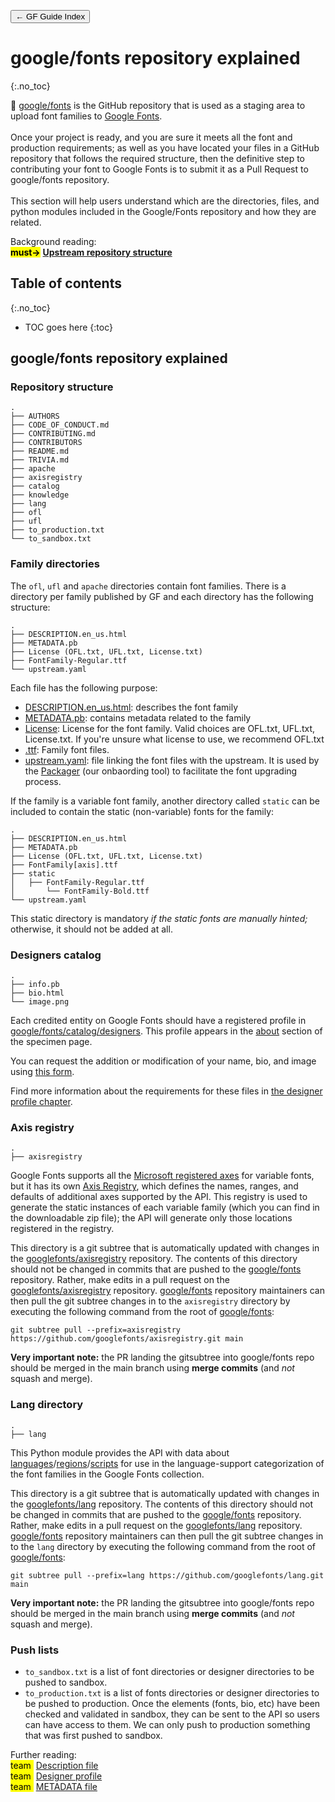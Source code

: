 <link href="style.css" rel="stylesheet">

<a href="./index"><button class="button button-i">&larr; GF Guide Index</button></a>

# google/fonts repository explained
{:.no_toc}

<div class="callout">

🦉 <a href="https://github.com/google/fonts">google/fonts</a> is the GitHub repository that is used as a staging area to upload font families to <a href="https://fonts.google.com/">Google Fonts</a>. 
<br><br>
Once your project is ready, and you are sure it meets all the font and production requirements; as well as you have located your files in a GitHub repository that follows the required structure, then the definitive step to contributing your font to Google Fonts is to submit it as a Pull Request to google/fonts repository.
<br><br>
This section will help users understand which are the directories, files, and python modules included in the Google/Fonts repository and how they are related.

</div>

<div class="context-reading">
    Background reading:<br>
    <mark class="green"><b>must&rarr;</b></mark> <a href="./upstream" style="font-weight:bold">Upstream repository structure</a>
</div>

## Table of contents
{:.no_toc}
* TOC goes here
{:toc}

## google/fonts repository explained

### Repository structure

``` code
.
├── AUTHORS
├── CODE_OF_CONDUCT.md
├── CONTRIBUTING.md
├── CONTRIBUTORS
├── README.md
├── TRIVIA.md
├── apache
├── axisregistry
├── catalog
├── knowledge
├── lang
├── ofl
├── ufl
├── to_production.txt
└── to_sandbox.txt
```

### Family directories

The `ofl`, `ufl` and `apache` directories contain font families. There is a directory per family published by GF and each directory has the following structure:

``` code
.
├── DESCRIPTION.en_us.html
├── METADATA.pb
├── License (OFL.txt, UFL.txt, License.txt)
├── FontFamily-Regular.ttf
└── upstream.yaml
```

Each file has the following purpose:

-   [DESCRIPTION.en_us.html](description.md): describes the font family
-   [METADATA.pb](metadata.md): contains metadata related to the family
-   [License](license-file.md): License for the font family. Valid choices are OFL.txt, UFL.txt, License.txt. If you're unsure what license to use, we recommend OFL.txt
-   [.ttf](requirements.md): Family font files.
-   [upstream.yaml](package.md): file linking the font files with the upstream. It is used by the [Packager](package.md) (our onbaording tool) to facilitate the font upgrading process.

If the family is a variable font family, another directory called `static` can be included to contain the static (non-variable) fonts for the family:

``` code
.
├── DESCRIPTION.en_us.html
├── METADATA.pb
├── License (OFL.txt, UFL.txt, License.txt)
├── FontFamily[axis].ttf
├── static
│   ├── FontFamily-Regular.ttf
│       └── FontFamily-Bold.ttf
└── upstream.yaml
```

This static directory is mandatory *if the static fonts are manually hinted;* otherwise, it should not be added at all.

### Designers catalog

``` code
.
├── info.pb
├── bio.html
└── image.png
```

Each credited entity on Google Fonts should have a registered profile in [google/fonts/catalog/designers](https://github.com/google/fonts/tree/main/catalog/designers). This profile appears in the [about](https://fonts.google.com/specimen/Praise?sort=date#about) section of the specimen page.

You can request the addition or modification of your name, bio, and image using [this form](https://docs.google.com/forms/d/e/1FAIpQLSeMwHN8J213ZaxHrr5lHCrX56HY_NjGrWB8o604g98YxuMrdA/viewform).

Find more information about the requirements for these files in [the designer profile chapter](profile.md).

### Axis registry

```code
.
├── axisregistry
```

Google Fonts supports all the [Microsoft registered axes](https://docs.microsoft.com/en-us/typography/opentype/spec/dvaraxisreg) for variable fonts, but it has its own [Axis Registry](https://github.com/googlefonts/axisregistry), which defines the names, ranges, and defaults of additional axes supported by the API. This registry is used to generate the static instances of each variable family (which you can find in the downloadable zip file); the API will generate only those locations registered in the registry.

This directory is a git subtree that is automatically updated with changes in the [googlefonts/axisregistry](https://github.com/googlefonts/axisregistry) repository.  The contents of this directory should not be changed in commits that are pushed to the [google/fonts](https://github.com/google/fonts) repository.  Rather, make edits in a pull request on the [googlefonts/axisregistry](https://github.com/googlefonts/axisregistry) repository.  [google/fonts](https://github.com/google/fonts) repository maintainers can then pull the git subtree changes in to the `axisregistry` directory by executing the following command from the root of [google/fonts](https://github.com/google/fonts):

```code
git subtree pull --prefix=axisregistry https://github.com/googlefonts/axisregistry.git main
```

**Very important note:** the PR landing the gitsubtree into google/fonts repo should be merged in the main branch using **merge commits** (and _not_ squash and merge).


### Lang directory

```code
.
├── lang
```

This Python module provides the API with data about [languages](https://github.com/felipesanches/gflanguages/tree/main/Lib/gflanguages/data/languages)/[regions](https://github.com/felipesanches/gflanguages/tree/main/Lib/gflanguages/data/regions)/[scripts](https://github.com/felipesanches/gflanguages/tree/main/Lib/gflanguages/data/scripts) for use in the language-support categorization of the font families in the Google Fonts collection.

This directory is a git subtree that is automatically updated with changes in the [googlefonts/lang](https://github.com/googlefonts/lang) repository.  The contents of this directory should not be changed in commits that are pushed to the [google/fonts](https://github.com/google/fonts) repository.  Rather, make edits in a pull request on the [googlefonts/lang](https://github.com/googlefonts/lang) repository.  [google/fonts](https://github.com/google/fonts) repository maintainers can then pull the git subtree changes in to the `lang` directory by executing the following command from the root of [google/fonts](https://github.com/google/fonts):

```code
git subtree pull --prefix=lang https://github.com/googlefonts/lang.git main
```

**Very important note:** the PR landing the gitsubtree into google/fonts repo should be merged in the main branch using **merge commits** (and _not_ squash and merge).

### Push lists

-   `to_sandbox.txt` is a list of font directories or designer directories to be pushed to sandbox.
-   `to_production.txt` is a list of fonts directories or designer directories to be pushed to production. Once the elements (fonts, bio, etc) have been checked and validated in sandbox, they can be sent to the API so users can have access to them. We can only push to production something that was first pushed to sandbox.

<div class="next-reading">
    Further reading:<br>
    <mark class="brown">team&nbsp;</mark> <a href="./description">Description file</a>
  <br>
    <mark class="brown">team&nbsp;</mark> <a href="./profile">Designer profile</a>
  <br>
    <mark class="brown">team&nbsp;</mark> <a href="./metadata">METADATA file</a>
</div>
